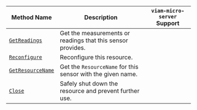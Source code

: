 <!-- prettier-ignore -->
| Method Name | Description | `viam-micro-server` Support |
| ----------- | ----------- | --------------------------- |
| [`GetReadings`](/appendix/apis/components/sensor/#getreadings) | Get the measurements or readings that this sensor provides. | <p class="center-text"><i class="fas fa-check" title="yes"></i></p> |
| [`Reconfigure`](/appendix/apis/components/sensor/#reconfigure) | Reconfigure this resource. | <p class="center-text"><i class="fas fa-times" title="no"></i></p> |
| [`GetResourceName`](/appendix/apis/components/sensor/#getresourcename) | Get the `ResourceName` for this sensor with the given name. | <p class="center-text"><i class="fas fa-times" title="no"></i></p> |
| [`Close`](/appendix/apis/components/sensor/#close) | Safely shut down the resource and prevent further use. | <p class="center-text"><i class="fas fa-times" title="no"></i></p> |
